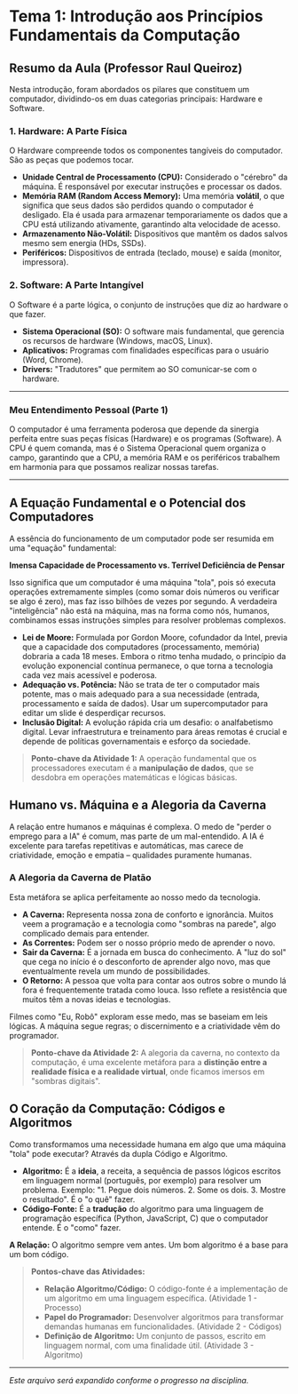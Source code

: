 # Tema 1: Introdução aos Princípios Fundamentais da Computação

## Resumo da Aula (Professor Raul Queiroz)

Nesta introdução, foram abordados os pilares que constituem um computador, dividindo-os em duas categorias principais: Hardware e Software.

### 1. Hardware: A Parte Física

O Hardware compreende todos os componentes tangíveis do computador. São as peças que podemos tocar.

- **Unidade Central de Processamento (CPU):** Considerado o "cérebro" da máquina. É responsável por executar instruções e processar os dados.
- **Memória RAM (Random Access Memory):** Uma memória **volátil**, o que significa que seus dados são perdidos quando o computador é desligado. Ela é usada para armazenar temporariamente os dados que a CPU está utilizando ativamente, garantindo alta velocidade de acesso.
- **Armazenamento Não-Volátil:** Dispositivos que mantêm os dados salvos mesmo sem energia (HDs, SSDs).
- **Periféricos:** Dispositivos de entrada (teclado, mouse) e saída (monitor, impressora).

### 2. Software: A Parte Intangível

O Software é a parte lógica, o conjunto de instruções que diz ao hardware o que fazer.

- **Sistema Operacional (SO):** O software mais fundamental, que gerencia os recursos de hardware (Windows, macOS, Linux).
- **Aplicativos:** Programas com finalidades específicas para o usuário (Word, Chrome).
- **Drivers:** "Tradutores" que permitem ao SO comunicar-se com o hardware.

---

### Meu Entendimento Pessoal (Parte 1)

O computador é uma ferramenta poderosa que depende da sinergia perfeita entre suas peças físicas (Hardware) e os programas (Software). A CPU é quem comanda, mas é o Sistema Operacional quem organiza o campo, garantindo que a CPU, a memória RAM e os periféricos trabalhem em harmonia para que possamos realizar nossas tarefas.

---

## A Equação Fundamental e o Potencial dos Computadores

A essência do funcionamento de um computador pode ser resumida em uma "equação" fundamental:

**Imensa Capacidade de Processamento vs. Terrível Deficiência de Pensar**

Isso significa que um computador é uma máquina "tola", pois só executa operações extremamente simples (como somar dois números ou verificar se algo é zero), mas faz isso bilhões de vezes por segundo. A verdadeira "inteligência" não está na máquina, mas na forma como nós, humanos, combinamos essas instruções simples para resolver problemas complexos.

- **Lei de Moore:** Formulada por Gordon Moore, cofundador da Intel, previa que a capacidade dos computadores (processamento, memória) dobraria a cada 18 meses. Embora o ritmo tenha mudado, o princípio da evolução exponencial contínua permanece, o que torna a tecnologia cada vez mais acessível e poderosa.
- **Adequação vs. Potência:** Não se trata de ter o computador mais potente, mas o mais adequado para a sua necessidade (entrada, processamento e saída de dados). Usar um supercomputador para editar um slide é desperdiçar recursos.
- **Inclusão Digital:** A evolução rápida cria um desafio: o analfabetismo digital. Levar infraestrutura e treinamento para áreas remotas é crucial e depende de políticas governamentais e esforço da sociedade.

> **Ponto-chave da Atividade 1:** A operação fundamental que os processadores executam é a **manipulação de dados**, que se desdobra em operações matemáticas e lógicas básicas.

## Humano vs. Máquina e a Alegoria da Caverna

A relação entre humanos e máquinas é complexa. O medo de "perder o emprego para a IA" é comum, mas parte de um mal-entendido. A IA é excelente para tarefas repetitivas e automáticas, mas carece de criatividade, emoção e empatia – qualidades puramente humanas.

### A Alegoria da Caverna de Platão
Esta metáfora se aplica perfeitamente ao nosso medo da tecnologia.

- **A Caverna:** Representa nossa zona de conforto e ignorância. Muitos veem a programação e a tecnologia como "sombras na parede", algo complicado demais para entender.
- **As Correntes:** Podem ser o nosso próprio medo de aprender o novo.
- **Sair da Caverna:** É a jornada em busca do conhecimento. A "luz do sol" que cega no início é o desconforto de aprender algo novo, mas que eventualmente revela um mundo de possibilidades.
- **O Retorno:** A pessoa que volta para contar aos outros sobre o mundo lá fora é frequentemente tratada como louca. Isso reflete a resistência que muitos têm a novas ideias e tecnologias.

Filmes como "Eu, Robô" exploram esse medo, mas se baseiam em leis lógicas. A máquina segue regras; o discernimento e a criatividade vêm do programador.

> **Ponto-chave da Atividade 2:** A alegoria da caverna, no contexto da computação, é uma excelente metáfora para a **distinção entre a realidade física e a realidade virtual**, onde ficamos imersos em "sombras digitais".

## O Coração da Computação: Códigos e Algoritmos

Como transformamos uma necessidade humana em algo que uma máquina "tola" pode executar? Através da dupla Código e Algoritmo.

- **Algoritmo:** É a **ideia**, a receita, a sequência de passos lógicos escritos em linguagem normal (português, por exemplo) para resolver um problema. Exemplo: "1. Pegue dois números. 2. Some os dois. 3. Mostre o resultado". É o "o quê" fazer.
- **Código-Fonte:** É a **tradução** do algoritmo para uma linguagem de programação específica (Python, JavaScript, C) que o computador entende. É o "como" fazer.

**A Relação:** O algoritmo sempre vem antes. Um bom algoritmo é a base para um bom código.

> **Pontos-chave das Atividades:**
> - **Relação Algoritmo/Código:** O código-fonte é a implementação de um algoritmo em uma linguagem específica. (Atividade 1 - Processo)
> - **Papel do Programador:** Desenvolver algoritmos para transformar demandas humanas em funcionalidades. (Atividade 2 - Códigos)
> - **Definição de Algoritmo:** Um conjunto de passos, escrito em linguagem normal, com uma finalidade útil. (Atividade 3 - Algoritmo)

---
*Este arquivo será expandido conforme o progresso na disciplina.*